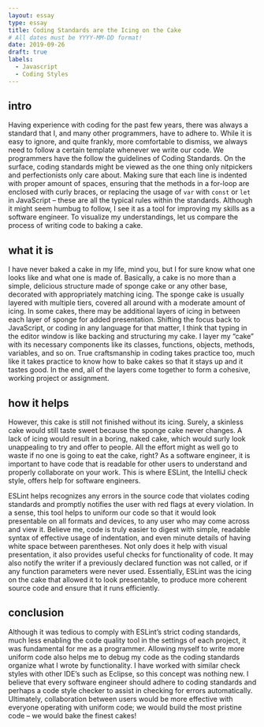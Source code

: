 ```yaml
---
layout: essay
type: essay
title: Coding Standards are the Icing on the Cake
# All dates must be YYYY-MM-DD format!
date: 2019-09-26
draft: true
labels:
  - Javascript
  - Coding Styles
---
```


## intro
Having experience with coding for the past few years, there was always a standard that I, and many other programmers, have to adhere to. While it is easy to ignore, and quite frankly, more comfortable to dismiss, we always need to follow a certain template whenever we write our code. We programmers have the follow the guidelines of Coding Standards. On the surface, coding standards might be viewed as the one thing only nitpickers and perfectionists only care about. Making sure that each line is indented with proper amount of spaces, ensuring that the methods in a for-loop are enclosed with curly braces, or replacing the usage of `var` with `const` or `let` in JavaScript – these are all the typical rules within the standards. Although it might seem humbug to follow, I see it as a tool for improving my skills as a software engineer. To visualize my understandings, let us compare the process of writing code to baking a cake.

## what it is
I have never baked a cake in my life, mind you, but I for sure know what one looks like and what one is made of. Basically, a cake is no more than a simple, delicious structure made of sponge cake or any other base, decorated with appropriately matching icing. The sponge cake is usually layered with multiple tiers, covered all around with a moderate amount of icing. In some cakes, there may be additional layers of icing in between each layer of sponge for added presentation. Shifting the focus back to JavaScript, or coding in any language for that matter, I think that typing in the editor window is like backing and structuring my cake. I layer my “cake” with its necessary components like its classes, functions, objects, methods, variables, and so on. True craftsmanship in coding takes practice too, much like it takes practice to know how to bake cakes so that it stays up and it tastes good. In the end, all of the layers come together to form a cohesive, working project or assignment. 

## how it helps
However, this cake is still not finished without its icing. Surely, a skinless cake would still taste sweet because the sponge cake never changes. A lack of icing would result in a boring, naked cake, which would surly look unappealing to try and offer to people. All the effort might as well go to waste if no one is going to eat the cake, right? As a software engineer, it is important to have code that is readable for other users to understand and properly collaborate on your work. This is where ESLint, the IntelliJ check style, offers help for software engineers. 
  
ESLint helps recognizes any errors in the source code that violates coding standards and promptly notifies the user with red flags at every violation. In a sense, this tool helps to uniform our code so that it would look presentable on all formats and devices, to any user who may come across and view it. Believe me, code is truly easier to digest with simple, readable syntax of effective usage of indentation, and even minute details of having white space between parentheses. Not only does it help with visual presentation, it also provides useful checks for functionality of code. It may also notify the writer if a previously declared function was not called, or if any function parameters were never used. Essentially, ESLint was the icing on the cake that allowed it to look presentable, to produce more coherent source code and ensure that it runs efficiently.

## conclusion
Although it was tedious to comply with ESLint’s strict coding standards, much less enabling the code quality tool in the settings of each project, it was fundamental for me as a programmer. Allowing myself to write more uniform code also helps me to debug my code as the coding standards organize what I wrote by functionality. I have worked with similar check styles with other IDE’s such as Eclipse, so this concept was nothing new. I believe that every software engineer should adhere to coding standards and perhaps a code style checker to assist in checking for errors automatically. Ultimately, collaboration between users would be more effective with everyone operating with uniform code; we would build the most pristine code – we would bake the finest cakes!
